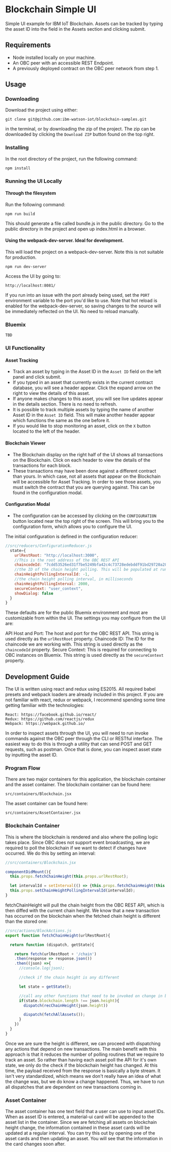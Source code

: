 Blockchain Simple UI
=========================
Simple UI example for IBM IoT Blockchain. Assets can be tracked by typing the asset ID into the field in the Assets section and clicking submit.

Requirements
-----------------
* Node installed locally on your machine.
* An OBC peer with an accessible REST Endpoint.
* A previously deployed contract on the OBC peer network from step 1.

Usage
-----------------
### Downloading
Download the project using either:
```
git clone git@github.com:ibm-watson-iot/blockchain-samples.git
```
in the terminal, or by downloading the zip of the project. The zip can be downloaded by clicking the `Download ZIP` button found on the top right.

### Installing
In the root directory of the project, run the following command:
```
npm install
```

### Running the UI Locally
#### Through the filesystem
Run the following command:
```
npm run build
```
This should generate a file called bundle.js in the public directory. Go to the public directory in the project and open up index.html in a browser.

#### Using the webpack-dev-server. Ideal for development.
This will load the project on a webpack-dev-server. Note this is not suitable for production.
```
npm run dev-server
```

Access the UI by going to:
```
http://localhost:8081/
```

If you run into an issue with the port already being used, set the `PORT` environment variable to the port you'd like to use. Note that hot reload is enabled for the webpack-dev-server, so saving changes to the source will be immediately reflected on the UI. No need to reload manually.

### Bluemix
```
TBD
```

### UI Functionality

#### Asset Tracking
- Track an asset by typing in the Asset ID in the `Asset ID` field on the left panel and click submit.
- If you typed in an asset that currently exists in the current contract database, you will see a header appear. Click the expand arrow on the right to view the details of this asset.
- If anyone makes changes to this asset, you will see live updates appear in the details section. There is no need to refresh.
- It is possible to track multiple assets by typing the name of another Asset ID in the `Asset ID` field. This will make another header appear which functions the same as the one before it.
- If you would like to stop monitoring an asset, click on the `X` button located to the left of the header.

#### Blockchain Viewer
- The Blockchain display on the right half of the UI shows all transactions on the Blockchain. Click on each header to view the details of the transactions for each block.
- These transactions may have been done against a different contract than yours. In which case, not all assets that appear on the Blockchain will be accessible for Asset Tracking. In order to see those assets, you must switch the contract that you are querying against. This can be found in the configuration modal.

#### Configuration Modal
- The configuration can be accessed by clicking on the `CONFIGURATION` button located near the top right of the screen. This will bring you to the configuration form, which allows you to configure the UI.

The initial configuration is defined in the configuration reducer:
```javascript
//src/reducers/ConfigurationReducer.js
  state={
    urlRestRoot: "http://localhost:3000",
    //This is the root address of the OBC REST API
    chaincodeId: "7cdd53526ed31f7be5249bfa42c4c73728edebddf91bd29720a289105dafbf1fd8c94306ba128800fc1c2bfbee618ce85717d35f88bb7b481ca3d3ada70d78fd",
    //the ID of the chain height polling. This will be populated at runtime.
    chainHeightPollingIntervalId: -1,
    //the chain height polling interval, in milliseconds
    chainHeightPollingInterval: 2000,
    secureContext: "user_context",
    showDialog: false
  }
}
```
These defaults are for the public Bluemix environment and most are customizable from within the UI. The settings you may configure from the UI are:

API Host and Port: The host and port for the OBC REST API. This string is used directly as the `urlRestRoot` property.
Chaincode ID: The ID for the chaincode we are working with. This string is used directly as the `chaincodeId` property.
Secure Context: This is required for connecting to OBC instances on Bluemix. This string is used directly as the `secureContext` property.

Development Guide
-------------------
The UI is written using react and redux using ES2015. All required babel presets and webpack loaders are already included in this project. If you are not familiar with react, redux or webpack, I recommend spending some time getting familiar with the technologies:
```
React: https://facebook.github.io/react/
Redux: https://github.com/reactjs/redux
Webpack: https://webpack.github.io/
```

In order to inspect assets through the UI, you will need to run invoke commands against the OBC peer through the CLI or RESTful interface. The easiest way to do this is through a utility that can send POST and GET requests, such as postman. Once that is done, you can inspect asset state by inputting the asset ID.

### Program Flow
There are two major containers for this application, the blockchain container and the asset container. The blockchain container can be found here:
```
src/containers/Blockchain.jsx
```
The asset container can be found here:
```
src/containers/AssetContainer.jsx
```

### Blockchain Container
This is where the blockchain is rendered and also where the polling logic takes place. Since OBC does not support event broadcasting, we are required to poll  the blockchain if we want to detect if changes have occurred. We do this by setting an interval:
```javascript
//src/containers/Blockchain.jsx

componentDidMount(){
  this.props.fetchChainHeight(this.props.urlRestRoot);

  let intervalId = setInterval(() => {this.props.fetchChainHeight(this.props.urlRestRoot)}, 2000);
  this.props.setChainHeightPollingIntervalId(intervalId);
}
```

fetchChainHeight will pull the chain height from the OBC REST API, which is then diffed with the current chain height. We know that a new transaction has occurred on the blockchain when the fetched chain height is different than the stored one:

```javascript
//src/actions/BlockActions.js
export function fetchChainHeight(urlRestRoot){

  return function (dispatch, getState){

    return fetch(urlRestRoot + '/chain')
    .then(response => response.json())
    .then((json) =>{
      //console.log(json);

      //check if the chain height is any different

      let state = getState();

      //call any other functions that need to be invoked on change in blockchain height
      if(state.blockchain.length !== json.height){
        dispatch(recChainHeight(json.height))

        dispatch(fetchAllAssets());
      }
    })
  }
}
```

Once we are sure the height is different, we can proceed with dispatching any actions that depend on new transactions. The main benefit with this approach is that it reduces the number of polling routines that we require to track an asset. So rather than having each asset poll the API for it's own state, we only do the check if the blockchain height has changed. At this time, the payload received from the response is basically a byte stream. It isn't very standardized, which means we don't really have an idea of what the change was, but we do know a change happened. Thus, we have to run all dispatches that are dependent on new transactions coming in.

### Asset Container
The asset container has one text field that a user can use to input asset IDs. When as asset ID is entered, a material-ui card will be appended to the asset list in the container. Since we are fetching all assets on blockchain height change, the information contained in these asset cards will be updated at a regular interval. You can try this out by opening one of the asset cards and then updating an asset. You will see that the information in the card changes soon after.

